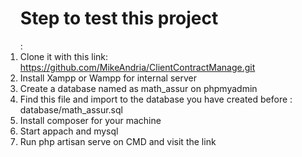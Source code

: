 <ol> <h1>Step to test this project</h1>:
     <li>Clone it with this link: <a href='https://github.com/MikeAndria/ClientContractManage.git'>https://github.com/MikeAndria/ClientContractManage.git</a> </li>
     <li>Install Xampp or Wampp for internal server</li>
     <li>Create a database named as math_assur on phpmyadmin</li>
     <li>Find this file and import to the database you have created before : database/math_assur.sql</li>
     <li>Install composer for your machine</li>
     <li>Start appach and mysql </li>
     <li>Run php artisan serve on CMD and visit the link</li>
</ol>

